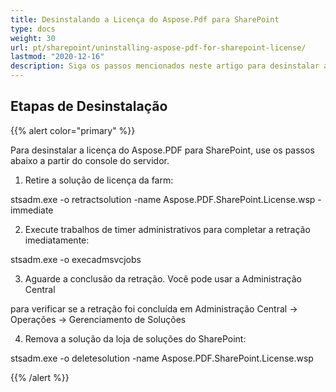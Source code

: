 ```yaml
---
title: Desinstalando a Licença do Aspose.Pdf para SharePoint
type: docs
weight: 30
url: pt/sharepoint/uninstalling-aspose-pdf-for-sharepoint-license/
lastmod: "2020-12-16"
description: Siga os passos mencionados neste artigo para desinstalar a Licença da API PDF SharePoint.
---
```


## Etapas de Desinstalação

{{% alert color="primary" %}}

Para desinstalar a licença do Aspose.PDF para SharePoint, use os passos abaixo a partir do console do servidor.

1. Retire a solução de licença da farm:

  stsadm.exe -o retractsolution -name Aspose.PDF.SharePoint.License.wsp -immediate

2. Execute trabalhos de timer administrativos para completar a retração imediatamente:

  stsadm.exe -o execadmsvcjobs

3. Aguarde a conclusão da retração. Você pode usar a Administração Central   

  para verificar se a retração foi concluída em Administração Central -> Operações -> Gerenciamento de Soluções

4. Remova a solução da loja de soluções do SharePoint:

  stsadm.exe -o deletesolution -name Aspose.PDF.SharePoint.License.wsp

{{% /alert %}}